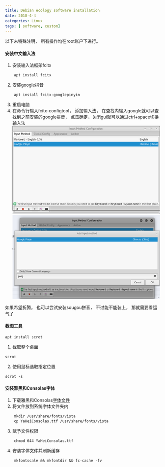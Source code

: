 ```yaml
---
title: Debian ecology software installation
date: 2018-4-4
categories: Linux
tags: [ software, custom]
---
```

以下未特殊注明， 所有操作均在root账户下进行。
#### 安装中文输入法
1. 安装输入法框架fcitx
```
    apt install fcitx
```
2. 安装google拼音
```
    apt install fcitx-googlepinyin
```
3. 重启电脑
4. 在命令行输入fcitx-configtool， 添加输入法， 在查找内输入google就可以查找到之前安装的google拼音， 点击确定，关闭gui就可以通过ctrl+space切换输入法
![](./images/2018-04-04-195757_821x489_scrot.png)
![](./images/2018-04-04-195838_898x510_scrot.png)

如果希望折腾， 也可以尝试安装sougou拼音， 不过能不能装上， 那就需要看运气了

#### 截图工具
```
apt install scrot
```

1. 截取整个桌面
```
scrot
```
2. 使用鼠标选取指定位置
```
scrot -s
```

#### 安装雅黑和Consolas字体
1. 下载雅黑和Consolas[字体文件](./file/YaHeiConsolas.tar.gz)
2. 将文件放到系统字体文件夹内
```
    mkdir /usr/share/fonts/vista
    cp YaHeiConsolas.ttf /usr/share/fonts/vista
```
3. 赋予文件权限
```
    chmod 644 YaHeiConsolas.ttf
```
4. 安装字体文件并刷新缓存
```
    mkfontscale && mkfontdir && fc-cache -fv
```